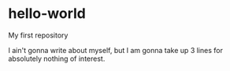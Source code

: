 # hello-world
My first repository

I ain't gonna write about myself,
but I am gonna take up 3 lines for
absolutely nothing of interest.

